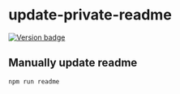 <!--
  WARNING: this file is auto-generated!
  Make changes to readme.mustache
-->

# update-private-readme

[![Version badge](https://img.shields.io/badge/version-1.0.0-blue.svg)](https://shields.io/)

## Manually update readme

```npm run readme```

